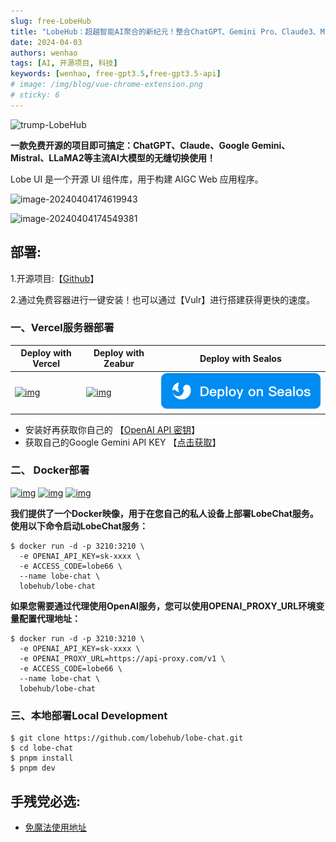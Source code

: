 ```yaml
---
slug: free-LobeHub
title: "LobeHub：超越智能AI聚合的新纪元！整合ChatGPT、Gemini Pro、Claude3、Mistral、LLaMA2等大模型，打开画图、联网、爬虫的全新可能性。"
date: 2024-04-03
authors: wenhao
tags: [AI, 开源项目, 科技]
keywords: [wenhao, free-gpt3.5,free-gpt3.5-api]
# image: /img/blog/vue-chrome-extension.png
# sticky: 6
---
```

![trump-LobeHub](https://cdn.wenhaofree.com/gh/wenhaofree/Image/blog/trump-LobeHub.jpeg)

<!-- truncate -->

**一款免费开源的项目即可搞定：ChatGPT、Claude、Google Gemini、Mistral、LLaMA2等主流AI大模型的无缝切换使用！**



Lobe UI 是一个开源 UI 组件库，用于构建 AIGC Web 应用程序。

![image-20240404174619943](https://cdn.wenhaofree.com/gh/wenhaofree/Image/blog/image-20240404174619943.png)

![image-20240404174549381](https://cdn.wenhaofree.com/gh/wenhaofree/Image/blog/image-20240404174549381.png)



## 部署:

1.开源项目:【[Github](https://github.com/lobehub/lobe-chat)】

2.通过免费容器进行一键安装！也可以通过【Vulr】进行搭建获得更快的速度。



### 一、Vercel服务器部署



| Deploy with Vercel                                           | Deploy with Zeabur                                           | Deploy with Sealos                                           |
| ------------------------------------------------------------ | ------------------------------------------------------------ | ------------------------------------------------------------ |
| [![img](https://camo.githubusercontent.com/0d115430c1db17132964386282927e5e313543c7d868fc06bc9a7c65d7ec974e/68747470733a2f2f76657263656c2e636f6d2f627574746f6e)](https://vercel.com/new/clone?repository-url=https%3A%2F%2Fgithub.com%2Flobehub%2Flobe-chat&env=OPENAI_API_KEY,ACCESS_CODE&envDescription=) | [![img](https://camo.githubusercontent.com/7bbd819d76b4e67c04fe4d8a0d9cc7220e691f3d2177f6e54f84689ba380184e/68747470733a2f2f7a65616275722e636f6d2f627574746f6e2e737667)](https://zeabur.com/templates/VZGGTI) | [![img](https://raw.githubusercontent.com/labring-actions/templates/main/Deploy-on-Sealos.svg)](https://cloud.sealos.io/?openapp=system-template%3FtemplateName%3Dlobe-chat) |

- 安装好再获取你自己的 【[OpenAI API 密钥](https://platform.openai.com/api-keys)】
- 获取自己的Google Gemini API KEY 【[点击获取](https://aistudio.google.com/app/apikey)】



### 二、 Docker部署

[![img](https://camo.githubusercontent.com/7c3bafcf2ea6d169ec34d2f735ef84b8c7ea1451402c4f41f701294b5a330efb/68747470733a2f2f696d672e736869656c64732e696f2f646f636b65722f762f6c6f62656875622f6c6f62652d636861743f636f6c6f723d333639656666266c6162656c3d646f636b6572266c6162656c436f6c6f723d626c61636b266c6f676f3d646f636b6572266c6f676f436f6c6f723d7768697465267374796c653d666c61742d737175617265)](https://hub.docker.com/r/lobehub/lobe-chat) [![img](https://camo.githubusercontent.com/38d94b4b90467a5ffa59fa01b9a9fcd627e667da0a119afa3c7009f5c425e33e/68747470733a2f2f696d672e736869656c64732e696f2f646f636b65722f696d6167652d73697a652f6c6f62656875622f6c6f62652d636861743f636f6c6f723d333639656666266c6162656c436f6c6f723d626c61636b267374796c653d666c61742d737175617265)](https://hub.docker.com/r/lobehub/lobe-chat) [![img](https://camo.githubusercontent.com/0ab5339b42d77f1a9a4eb290cb7ce32e61a0fbf805a7a6488db12b4bee42effa/68747470733a2f2f696d672e736869656c64732e696f2f646f636b65722f70756c6c732f6c6f62656875622f6c6f62652d636861743f636f6c6f723d343563633131266c6162656c436f6c6f723d626c61636b267374796c653d666c61742d737175617265)](https://hub.docker.com/r/lobehub/lobe-chat)

**我们提供了一个Docker映像，用于在您自己的私人设备上部署LobeChat服务。使用以下命令启动LobeChat服务：**

```
$ docker run -d -p 3210:3210 \
  -e OPENAI_API_KEY=sk-xxxx \
  -e ACCESS_CODE=lobe66 \
  --name lobe-chat \
  lobehub/lobe-chat
```



**如果您需要通过代理使用OpenAI服务，您可以使用OPENAI_PROXY_URL环境变量配置代理地址：**

```
$ docker run -d -p 3210:3210 \
  -e OPENAI_API_KEY=sk-xxxx \
  -e OPENAI_PROXY_URL=https://api-proxy.com/v1 \
  -e ACCESS_CODE=lobe66 \
  --name lobe-chat \
  lobehub/lobe-chat
```



### 三、本地部署Local Development

```
$ git clone https://github.com/lobehub/lobe-chat.git
$ cd lobe-chat
$ pnpm install
$ pnpm dev
```


## 手残党必选:
- [免魔法使用地址](https://lobe-chat.wenhaofree.com/welcome)